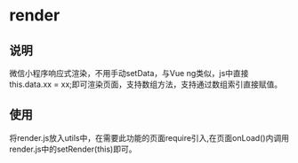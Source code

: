 # render
## 说明
微信小程序响应式渲染，不用手动setData，与Vue ng类似，js中直接this.data.xx = xx;即可渲染页面，支持数组方法，支持通过数组索引直接赋值。
## 使用
将render.js放入utils中，在需要此功能的页面require引入,在页面onLoad()内调用render.js中的setRender(this)即可。
